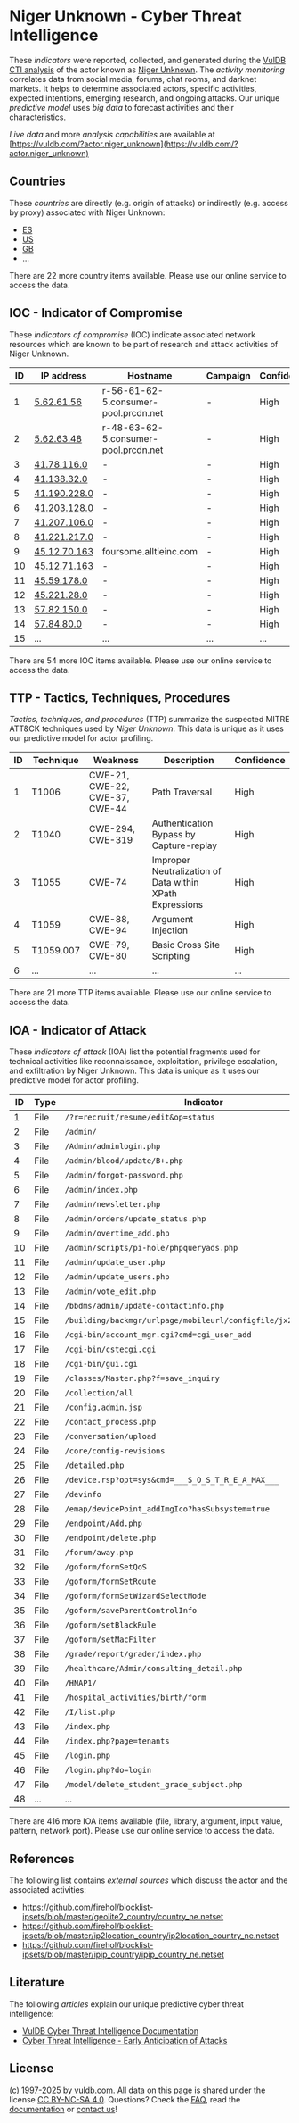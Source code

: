 # Niger Unknown - Cyber Threat Intelligence

These _indicators_ were reported, collected, and generated during the [VulDB CTI analysis](https://vuldb.com/?kb.cti) of the actor known as [Niger Unknown](https://vuldb.com/?actor.niger_unknown). The _activity monitoring_ correlates data from social media, forums, chat rooms, and darknet markets. It helps to determine associated actors, specific activities, expected intentions, emerging research, and ongoing attacks. Our unique _predictive model_ uses _big data_ to forecast activities and their characteristics.

_Live data_ and more _analysis capabilities_ are available at [https://vuldb.com/?actor.niger_unknown](https://vuldb.com/?actor.niger_unknown)

## Countries

These _countries_ are directly (e.g. origin of attacks) or indirectly (e.g. access by proxy) associated with Niger Unknown:

* [ES](https://vuldb.com/?country.es)
* [US](https://vuldb.com/?country.us)
* [GB](https://vuldb.com/?country.gb)
* ...

There are 22 more country items available. Please use our online service to access the data.

## IOC - Indicator of Compromise

These _indicators of compromise_ (IOC) indicate associated network resources which are known to be part of research and attack activities of Niger Unknown.

ID | IP address | Hostname | Campaign | Confidence
-- | ---------- | -------- | -------- | ----------
1 | [5.62.61.56](https://vuldb.com/?ip.5.62.61.56) | r-56-61-62-5.consumer-pool.prcdn.net | - | High
2 | [5.62.63.48](https://vuldb.com/?ip.5.62.63.48) | r-48-63-62-5.consumer-pool.prcdn.net | - | High
3 | [41.78.116.0](https://vuldb.com/?ip.41.78.116.0) | - | - | High
4 | [41.138.32.0](https://vuldb.com/?ip.41.138.32.0) | - | - | High
5 | [41.190.228.0](https://vuldb.com/?ip.41.190.228.0) | - | - | High
6 | [41.203.128.0](https://vuldb.com/?ip.41.203.128.0) | - | - | High
7 | [41.207.106.0](https://vuldb.com/?ip.41.207.106.0) | - | - | High
8 | [41.221.217.0](https://vuldb.com/?ip.41.221.217.0) | - | - | High
9 | [45.12.70.163](https://vuldb.com/?ip.45.12.70.163) | foursome.alltieinc.com | - | High
10 | [45.12.71.163](https://vuldb.com/?ip.45.12.71.163) | - | - | High
11 | [45.59.178.0](https://vuldb.com/?ip.45.59.178.0) | - | - | High
12 | [45.221.28.0](https://vuldb.com/?ip.45.221.28.0) | - | - | High
13 | [57.82.150.0](https://vuldb.com/?ip.57.82.150.0) | - | - | High
14 | [57.84.80.0](https://vuldb.com/?ip.57.84.80.0) | - | - | High
15 | ... | ... | ... | ...

There are 54 more IOC items available. Please use our online service to access the data.

## TTP - Tactics, Techniques, Procedures

_Tactics, techniques, and procedures_ (TTP) summarize the suspected MITRE ATT&CK techniques used by _Niger Unknown_. This data is unique as it uses our predictive model for actor profiling.

ID | Technique | Weakness | Description | Confidence
-- | --------- | -------- | ----------- | ----------
1 | T1006 | CWE-21, CWE-22, CWE-37, CWE-44 | Path Traversal | High
2 | T1040 | CWE-294, CWE-319 | Authentication Bypass by Capture-replay | High
3 | T1055 | CWE-74 | Improper Neutralization of Data within XPath Expressions | High
4 | T1059 | CWE-88, CWE-94 | Argument Injection | High
5 | T1059.007 | CWE-79, CWE-80 | Basic Cross Site Scripting | High
6 | ... | ... | ... | ...

There are 21 more TTP items available. Please use our online service to access the data.

## IOA - Indicator of Attack

These _indicators of attack_ (IOA) list the potential fragments used for technical activities like reconnaissance, exploitation, privilege escalation, and exfiltration by Niger Unknown. This data is unique as it uses our predictive model for actor profiling.

ID | Type | Indicator | Confidence
-- | ---- | --------- | ----------
1 | File | `/?r=recruit/resume/edit&op=status` | High
2 | File | `/admin/` | Low
3 | File | `/Admin/adminlogin.php` | High
4 | File | `/admin/blood/update/B+.php` | High
5 | File | `/admin/forgot-password.php` | High
6 | File | `/admin/index.php` | High
7 | File | `/admin/newsletter.php` | High
8 | File | `/admin/orders/update_status.php` | High
9 | File | `/admin/overtime_add.php` | High
10 | File | `/admin/scripts/pi-hole/phpqueryads.php` | High
11 | File | `/admin/update_user.php` | High
12 | File | `/admin/update_users.php` | High
13 | File | `/admin/vote_edit.php` | High
14 | File | `/bbdms/admin/update-contactinfo.php` | High
15 | File | `/building/backmgr/urlpage/mobileurl/configfile/jx2_config.ini` | High
16 | File | `/cgi-bin/account_mgr.cgi?cmd=cgi_user_add` | High
17 | File | `/cgi-bin/cstecgi.cgi` | High
18 | File | `/cgi-bin/gui.cgi` | High
19 | File | `/classes/Master.php?f=save_inquiry` | High
20 | File | `/collection/all` | High
21 | File | `/config,admin.jsp` | High
22 | File | `/contact_process.php` | High
23 | File | `/conversation/upload` | High
24 | File | `/core/config-revisions` | High
25 | File | `/detailed.php` | High
26 | File | `/device.rsp?opt=sys&cmd=___S_O_S_T_R_E_A_MAX___` | High
27 | File | `/devinfo` | Medium
28 | File | `/emap/devicePoint_addImgIco?hasSubsystem=true` | High
29 | File | `/endpoint/Add.php` | High
30 | File | `/endpoint/delete.php` | High
31 | File | `/forum/away.php` | High
32 | File | `/goform/formSetQoS` | High
33 | File | `/goform/formSetRoute` | High
34 | File | `/goform/formSetWizardSelectMode` | High
35 | File | `/goform/saveParentControlInfo` | High
36 | File | `/goform/setBlackRule` | High
37 | File | `/goform/setMacFilter` | High
38 | File | `/grade/report/grader/index.php` | High
39 | File | `/healthcare/Admin/consulting_detail.php` | High
40 | File | `/HNAP1/` | Low
41 | File | `/hospital_activities/birth/form` | High
42 | File | `/I/list.php` | Medium
43 | File | `/index.php` | Medium
44 | File | `/index.php?page=tenants` | High
45 | File | `/login.php` | Medium
46 | File | `/login.php?do=login` | High
47 | File | `/model/delete_student_grade_subject.php` | High
48 | ... | ... | ...

There are 416 more IOA items available (file, library, argument, input value, pattern, network port). Please use our online service to access the data.

## References

The following list contains _external sources_ which discuss the actor and the associated activities:

* https://github.com/firehol/blocklist-ipsets/blob/master/geolite2_country/country_ne.netset
* https://github.com/firehol/blocklist-ipsets/blob/master/ip2location_country/ip2location_country_ne.netset
* https://github.com/firehol/blocklist-ipsets/blob/master/ipip_country/ipip_country_ne.netset

## Literature

The following _articles_ explain our unique predictive cyber threat intelligence:

* [VulDB Cyber Threat Intelligence Documentation](https://vuldb.com/?kb.cti)
* [Cyber Threat Intelligence - Early Anticipation of Attacks](https://www.scip.ch/en/?labs.20201022)

## License

(c) [1997-2025](https://vuldb.com/?kb.changelog) by [vuldb.com](https://vuldb.com/?kb.about). All data on this page is shared under the license [CC BY-NC-SA 4.0](https://creativecommons.org/licenses/by-nc-sa/4.0/). Questions? Check the [FAQ](https://vuldb.com/?kb.faq), read the [documentation](https://vuldb.com/?kb) or [contact us](https://vuldb.com/?contact)!
